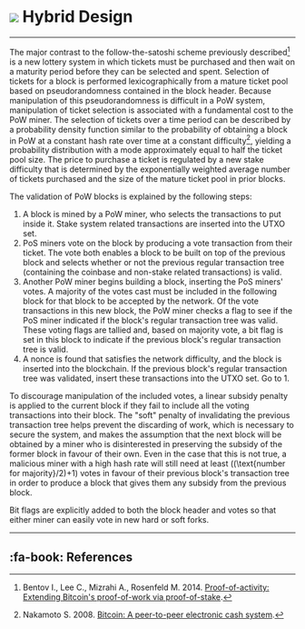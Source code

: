 # <img class="dcr-icon" src="/img/dcr-icons/Code.svg" /> Hybrid Design 

---

The major contrast to the follow-the-satoshi scheme previously described[^1] is a new lottery system in which tickets must be purchased and then wait on a maturity period before they can be selected and spent. Selection of tickets for a block is performed lexicographically from a mature ticket pool based on pseudorandomness contained in the block header. Because manipulation of this pseudorandomness is difficult in a PoW system, manipulation of ticket selection is associated with a fundamental cost to the PoW miner. The selection of tickets over a time period can be described by a probability density function similar to the probability of obtaining a block in PoW at a constant hash rate over time at a constant difficulty[^2], yielding a probability distribution with a mode approximately equal to half the ticket pool size. The price to purchase a ticket is regulated by a new stake difficulty that is determined by the exponentially weighted average number of tickets purchased and the size of the mature ticket pool in prior blocks.

The validation of PoW blocks is explained by the following steps:

1. A block is mined by a PoW miner, who selects the transactions to put inside it. Stake system related transactions are inserted into the UTXO set.
2. PoS miners vote on the block by producing a vote transaction from their ticket. The vote both enables a block to be built on top of the previous block and selects whether or not the previous regular transaction tree (containing the coinbase and non-stake related transactions) is valid.
3. Another PoW miner begins building a block, inserting the PoS miners' votes. A majority of the votes cast must be included in the following block for that block to be accepted by the network. Of the vote transactions in this new block, the PoW miner checks a flag to see if the PoS miner indicated if the block's regular transaction tree was valid. These voting flags are tallied and, based on majority vote, a bit flag is set in this block to indicate if the previous block's regular transaction tree is valid.
4. A nonce is found that satisfies the network difficulty, and the block is inserted into the blockchain. If the previous block's regular transaction tree was validated, insert these transactions into the UTXO set. Go to 1.

To discourage manipulation of the included votes, a linear subsidy penalty is applied to the current block if they fail to include all the voting transactions into their block. The "soft" penalty of invalidating the previous transaction tree helps prevent the discarding of work, which is necessary to secure the system, and makes the assumption that the next block will be obtained by a miner who is disinterested in preserving the subsidy of the former block in favour of their own. Even in the case that this is not true, a malicious miner with a high hash rate will still need at least \((\text{number for majority}/2)+1\) votes in favour of their previous block's transaction tree in order to produce a block that gives them any subsidy from the previous block.

Bit flags are explicitly added to both the block header and votes so that either miner can easily vote in new hard or soft forks.

---

## :fa-book: References

[^1]: Bentov I., Lee C., Mizrahi A., Rosenfeld M. 2014. [Proof-of-activity: Extending Bitcoin's proof-of-work via proof-of-stake](https://decred.org/research/bentov2014.pdf).
[^2]: Nakamoto S. 2008. [Bitcoin: A peer-to-peer electronic cash system](https://decred.org/research/nakamoto2008.pdf).
